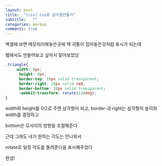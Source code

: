 ```yaml
---
layout: post
title:  "[css] css로 삼각형만들기"
subtitle:   ""
categories: markup 
comments: true
---
```








엑셀에 보면 메모처리해놓은곳에 책 귀퉁이 접어놓은것처럼 표시가 되는데

웹에서도 만들어보고 싶어서 찾아보았당

~~~css
.triangle{
	 width: 0px;
      height: 0px;
      border-top: 10px solid transparent;
      border-right: 10px solid red;
      border-bottom: 10px solid transparent;
      -webkit-transform: rotate(134deg);
}
~~~



width와 height를 0으로 주면 삼각형이 되고, border-과 right는 삼각형의 높이와 width를 결정하고

bottom은 모서리의 방향을 조절해준다.

근데 그래도 내가 원하는 각도는 안나와서

rotate로 일정 각도를 돌려준다음 표시해주었다



완성!